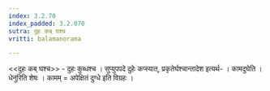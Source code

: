 ```yaml
---
index: 3.2.70
index_padded: 3.2.070
sutra: दुहः कब् घश्च
vritti: balamanorama

---
```

<<दुहः कब् घश्च>> - दुहः कुब्धश्च । सुप्युपपदे दुहेः कप्स्यात्, प्रकृतेर्घश्चान्तादेश इत्यर्थ- । कामदुघेति ।धेनु॑रिति शेषः । कामम् = अपेक्षितं दुग्धे इति विग्रहः । 